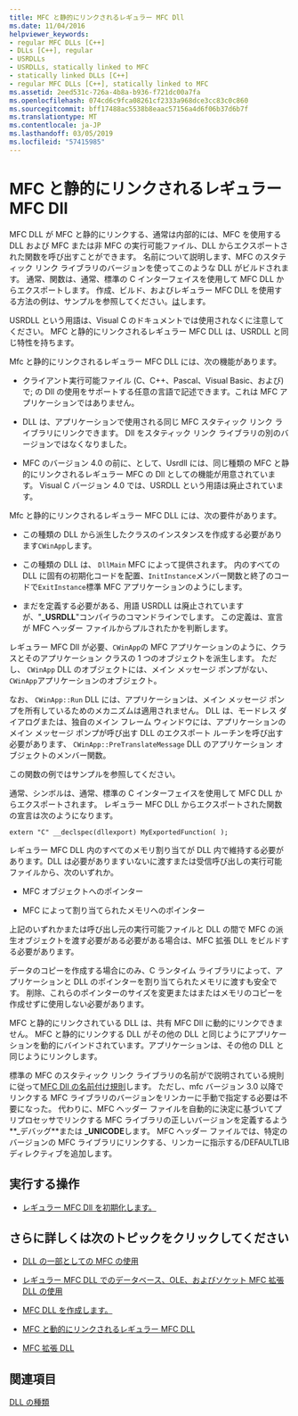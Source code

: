 ```yaml
---
title: MFC と静的にリンクされるレギュラー MFC Dll
ms.date: 11/04/2016
helpviewer_keywords:
- regular MFC DLLs [C++]
- DLLs [C++], regular
- USRDLLs
- USRDLLs, statically linked to MFC
- statically linked DLLs [C++]
- regular MFC DLLs [C++], statically linked to MFC
ms.assetid: 2eed531c-726a-4b8a-b936-f721dc00a7fa
ms.openlocfilehash: 074cd6c9fca08261cf2333a968dce3cc83c0c860
ms.sourcegitcommit: bff17488ac5538b8eaac57156a4d6f06b37d6b7f
ms.translationtype: MT
ms.contentlocale: ja-JP
ms.lasthandoff: 03/05/2019
ms.locfileid: "57415985"
---
```

# <a name="regular-mfc-dlls-statically-linked-to-mfc"></a>MFC と静的にリンクされるレギュラー MFC Dll

MFC DLL が MFC と静的にリンクする、通常は内部的には、MFC を使用する DLL および MFC または非 MFC の実行可能ファイル、DLL からエクスポートされた関数を呼び出すことができます。 名前について説明します、MFC のスタティック リンク ライブラリのバージョンを使ってこのような DLL がビルドされます。 通常、関数は、通常、標準の C インターフェイスを使用して MFC DLL からエクスポートします。 作成、ビルド、およびレギュラー MFC DLL を使用する方法の例は、サンプルを参照してください。[は](https://github.com/Microsoft/VCSamples/tree/master/VC2010Samples/MFC/advanced/DllScreenCap)します。

USRDLL という用語は、Visual C のドキュメントでは使用されなくに注意してください。 MFC と静的にリンクされるレギュラー MFC DLL は、USRDLL と同じ特性を持ちます。

Mfc と静的にリンクされるレギュラー MFC DLL には、次の機能があります。

- クライアント実行可能ファイル (C、C++、Pascal、Visual Basic、および) で; の Dll の使用をサポートする任意の言語で記述できます。これは MFC アプリケーションではありません。

- DLL は、アプリケーションで使用される同じ MFC スタティック リンク ライブラリにリンクできます。 Dll をスタティック リンク ライブラリの別のバージョンではなくなりました。

- MFC のバージョン 4.0 の前に、として、Usrdll には、同じ種類の MFC と静的にリンクされるレギュラー MFC の Dll としての機能が用意されています。 Visual C バージョン 4.0 では、USRDLL という用語は廃止されています。

Mfc と静的にリンクされるレギュラー MFC DLL には、次の要件があります。

- この種類の DLL から派生したクラスのインスタンスを作成する必要があります`CWinApp`します。

- この種類の DLL は、 `DllMain` MFC によって提供されます。 内のすべての DLL に固有の初期化コードを配置、`InitInstance`メンバー関数と終了のコードで`ExitInstance`標準 MFC アプリケーションのようにします。

- まだを定義する必要がある、用語 USRDLL は廃止されていますが、"**_USRDLL**"コンパイラのコマンドラインでします。 この定義は、宣言が MFC ヘッダー ファイルからプルされたかを判断します。

レギュラー MFC Dll が必要、`CWinApp`の MFC アプリケーションのように、クラスとそのアプリケーション クラスの 1 つのオブジェクトを派生します。 ただし、 `CWinApp` DLL のオブジェクトには、メイン メッセージ ポンプがない、`CWinApp`アプリケーションのオブジェクト。

なお、 `CWinApp::Run` DLL には、アプリケーションは、メイン メッセージ ポンプを所有しているためのメカニズムは適用されません。 DLL は、モードレス ダイアログまたは、独自のメイン フレーム ウィンドウには、アプリケーションのメイン メッセージ ポンプが呼び出す DLL のエクスポート ルーチンを呼び出す必要があります、 `CWinApp::PreTranslateMessage` DLL のアプリケーション オブジェクトのメンバー関数。

この関数の例ではサンプルを参照してください。

通常、シンボルは、通常、標準の C インターフェイスを使用して MFC DLL からエクスポートされます。 レギュラー MFC DLL からエクスポートされた関数の宣言は次のようになります。

```
extern "C" __declspec(dllexport) MyExportedFunction( );
```

レギュラー MFC DLL 内のすべてのメモリ割り当てが DLL 内で維持する必要があります。DLL は必要がありますいないに渡すまたは受信呼び出しの実行可能ファイルから、次のいずれか。

- MFC オブジェクトへのポインター

- MFC によって割り当てられたメモリへのポインター

上記のいずれかまたは呼び出し元の実行可能ファイルと DLL の間で MFC の派生オブジェクトを渡す必要がある必要がある場合は、MFC 拡張 DLL をビルドする必要があります。

データのコピーを作成する場合にのみ、C ランタイム ライブラリによって、アプリケーションと DLL のポインターを割り当てられたメモリに渡すも安全です。 削除、これらのポインターのサイズを変更またはまたはメモリのコピーを作成せずに使用しない必要があります。

MFC と静的にリンクされている DLL は、共有 MFC Dll に動的にリンクできません。 MFC と静的にリンクする DLL がその他の DLL と同じようにアプリケーションを動的にバインドされています。アプリケーションは、その他の DLL と同じようにリンクします。

標準の MFC のスタティック リンク ライブラリの名前がで説明されている規則に従って[MFC Dll の名前付け規則](../mfc/mfc-library-versions.md#mfc-static-library-naming-conventions)します。 ただし、mfc バージョン 3.0 以降でリンクする MFC ライブラリのバージョンをリンカーに手動で指定する必要は不要になった。 代わりに、MFC ヘッダー ファイルを自動的に決定に基づいてプリプロセッサでリンクする MFC ライブラリの正しいバージョンを定義するよう**\_デバッグ**または **_UNICODE**します。 MFC ヘッダー ファイルでは、特定のバージョンの MFC ライブラリにリンクする、リンカーに指示する/DEFAULTLIB ディレクティブを追加します。

## <a name="what-do-you-want-to-do"></a>実行する操作

- [レギュラー MFC Dll を初期化します。](../build/run-time-library-behavior.md#initializing-regular-dlls)

## <a name="what-do-you-want-to-know-more-about"></a>さらに詳しくは次のトピックをクリックしてください

- [DLL の一部としての MFC の使用](../mfc/tn011-using-mfc-as-part-of-a-dll.md)

- [レギュラー MFC DLL でのデータベース、OLE、およびソケット MFC 拡張 DLL の使用](../build/using-database-ole-and-sockets-extension-dlls-in-regular-dlls.md)

- [MFC DLL を作成します。](../mfc/reference/mfc-dll-wizard.md)

- [MFC と動的にリンクされるレギュラー MFC DLL](../build/regular-dlls-dynamically-linked-to-mfc.md)

- [MFC 拡張 DLL](../build/extension-dlls-overview.md)

## <a name="see-also"></a>関連項目

[DLL の種類](../build/kinds-of-dlls.md)
